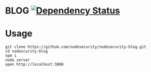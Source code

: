 # BLOG [![Dependency Status](https://david-dm.org/nodesecurity/nodesecurity-blog.png)](https://david-dm.org/nodesecurity/nodesecurity-blog)

# Usage

```
git clone https://github.com/nodesecurity/nodesecurity-blog.git
cd nodescurity-blog
npm i
node server
open http://localhost:3000
```

